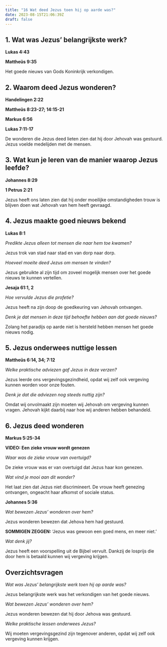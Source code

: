 ```yaml
---
title: "16 Wat deed Jezus toen hij op aarde was?"
date: 2023-08-15T21:06:39Z
draft: false
---
```


## 1. Wat was Jezus’ belangrijkste werk?

**Lukas 4:43**

**Mattheüs 9:35**

Het goede nieuws van Gods Koninkrijk verkondigen.

## 2. Waarom deed Jezus wonderen?

**Handelingen 2:22**

**Mattheüs 8:23-27; 14:15-21**

**Markus 6:56**

**Lukas 7:11-17**

De wonderen die Jezus deed lieten zien dat hij door Jehovah was gestuurd. Jezus voelde medelijden met
de mensen.

## 3. Wat kun je leren van de manier waarop Jezus leefde?

**Johannes 8:29**

**1 Petrus 2:21**

Jezus heeft ons laten zien dat hij onder moeilijke omstandigheden trouw is blijven doen wat Jehovah van
hem heeft gevraagd.

## 4. Jezus maakte goed nieuws bekend

**Lukas 8:1**

_Predikte Jezus alleen tot mensen die naar hem toe kwamen?_

Jezus trok van stad naar stad en van dorp naar dorp.

_Hoeveel moeite deed Jezus om mensen te vinden?_

Jezus gebruikte al zijn tijd om zoveel mogelijk mensen over het goede nieuws te kunnen vertellen.

**Jesaja 61:1, 2**

_Hoe vervulde Jezus die profetie?_

Jezus heeft na zijn doop de goedkeuring van Jehovah ontvangen.

_Denk je dat mensen in deze tijd behoefte hebben aan dat goede nieuws?_

Zolang het paradijs op aarde niet is hersteld hebben mensen het goede nieuws nodig.

## 5. Jezus onderwees nuttige lessen

**Mattheüs 6:14, 34; 7:12**

_Welke praktische adviezen gaf Jezus in deze verzen?_

Jezus leerde ons vergevingsgezindheid, opdat wij zelf ook vergeving kunnen worden voor onze fouten.

_Denk je dat die adviezen nog steeds nuttig zijn?_

Omdat wij onvolmaakt zijn moeten wij Jehovah om vergeving kunnen vragen. Jehovah kijkt daarbij naar
hoe wij anderen hebben behandeld.

## 6. Jezus deed wonderen

**Markus 5:25-34**

**VIDEO: Een zieke vrouw wordt genezen**

_Waar was de zieke vrouw van overtuigd?_

De zieke vrouw was er van overtuigd dat Jezus haar kon genezen.

_Wat vind je mooi aan dit wonder?_

Het laat zien dat Jezus niet discrimineert. De vrouw heeft genezing ontvangen, ongeacht haar afkomst of
sociale status.

**Johannes 5:36**

_Wat bewezen Jezus’ wonderen over hem?_

Jezus wonderen bewezen dat Jehova hem had gestuurd.

**SOMMIGEN ZEGGEN:** ‘Jezus was gewoon een goed mens, en meer niet.’

_Wat denk jij?_

Jezus heeft een voorspelling uit de Bijbel vervult. Dankzij de losprijs die door hem is betaald kunnen wij
vergeving krijgen.

## Overzichtsvragen

_Wat was Jezus’ belangrijkste werk toen hij op aarde was?_

Jezus belangrijkste werk was het verkondigen van het goede nieuws.

_Wat bewezen Jezus’ wonderen over hem?_

Jezus wonderen bewezen dat hij door Jehova was gestuurd.

_Welke praktische lessen onderwees Jezus?_

Wij moeten vergevingsgezind zijn tegenover anderen, opdat wij zelf ook vergeving kunnen krijgen.
